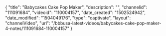 {
    "title": "Babycakes Cake Pop Maker",
    "description": "",
    "channelid": "111091684",
    "videoid": "110004157",
    "date_created": "1502524942",
    "date_modified": "1504049176",
    "type": "captivate",
    "layout": "channelVideo",
    "url": "\/bbbusa-latest-videos\/babycakes-cake-pop-maker-4-notes\/111091684-110004157"
}